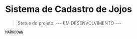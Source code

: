 <h1> Sistema de Cadastro de Jojos</h1>

> Status do projeto:  --- EM DESENVOLVIMENTO ---



```
MARKDOWN
```
